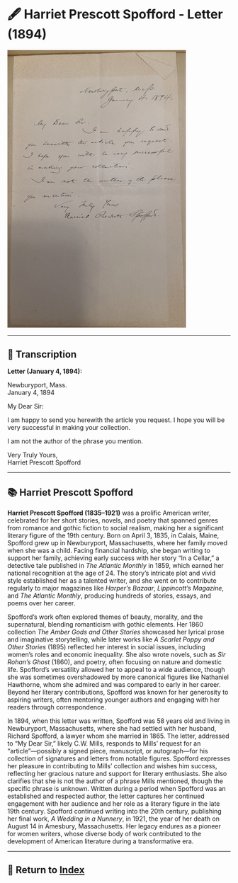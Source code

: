 # 🖋️ Harriet Prescott Spofford - Letter (1894)

<a href="../assets/Harriet_Prescott_Spofford_Letter.jpg" target="_blank">
  <img src="../assets/Harriet_Prescott_Spofford_Letter.jpg" alt="Harriet Prescott Spofford Letter" style="max-width: 80%; height: auto;"/>
</a>

---

## 📜 Transcription

**Letter (January 4, 1894):**  

Newburyport, Mass.  
January 4, 1894  

My Dear Sir:  

I am happy to send you herewith the article you request. I hope you will be very successful in making your collection.  

I am not the author of the phrase you mention.  

Very Truly Yours,  
Harriet Prescott Spofford  

---

## 📚 Harriet Prescott Spofford

**Harriet Prescott Spofford (1835–1921)** was a prolific American writer, celebrated for her short stories, novels, and poetry that spanned genres from romance and gothic fiction to social realism, making her a significant literary figure of the 19th century. Born on April 3, 1835, in Calais, Maine, Spofford grew up in Newburyport, Massachusetts, where her family moved when she was a child. Facing financial hardship, she began writing to support her family, achieving early success with her story “In a Cellar,” a detective tale published in *The Atlantic Monthly* in 1859, which earned her national recognition at the age of 24. The story’s intricate plot and vivid style established her as a talented writer, and she went on to contribute regularly to major magazines like *Harper’s Bazaar*, *Lippincott’s Magazine*, and *The Atlantic Monthly*, producing hundreds of stories, essays, and poems over her career.

Spofford’s work often explored themes of beauty, morality, and the supernatural, blending romanticism with gothic elements. Her 1860 collection *The Amber Gods and Other Stories* showcased her lyrical prose and imaginative storytelling, while later works like *A Scarlet Poppy and Other Stories* (1895) reflected her interest in social issues, including women’s roles and economic inequality. She also wrote novels, such as *Sir Rohan’s Ghost* (1860), and poetry, often focusing on nature and domestic life. Spofford’s versatility allowed her to appeal to a wide audience, though she was sometimes overshadowed by more canonical figures like Nathaniel Hawthorne, whom she admired and was compared to early in her career. Beyond her literary contributions, Spofford was known for her generosity to aspiring writers, often mentoring younger authors and engaging with her readers through correspondence.

In 1894, when this letter was written, Spofford was 58 years old and living in Newburyport, Massachusetts, where she had settled with her husband, Richard Spofford, a lawyer whom she married in 1865. The letter, addressed to “My Dear Sir,” likely C.W. Mills, responds to Mills’ request for an “article”—possibly a signed piece, manuscript, or autograph—for his collection of signatures and letters from notable figures. Spofford expresses her pleasure in contributing to Mills’ collection and wishes him success, reflecting her gracious nature and support for literary enthusiasts. She also clarifies that she is not the author of a phrase Mills mentioned, though the specific phrase is unknown. Written during a period when Spofford was an established and respected author, the letter captures her continued engagement with her audience and her role as a literary figure in the late 19th century. Spofford continued writing into the 20th century, publishing her final work, *A Wedding in a Nunnery*, in 1921, the year of her death on August 14 in Amesbury, Massachusetts. Her legacy endures as a pioneer for women writers, whose diverse body of work contributed to the development of American literature during a transformative era.

---

## 🔗 Return to [Index](index.md)